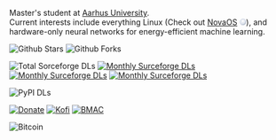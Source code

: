 Master's student at [Aarhus University](https://international.au.dk/).\
Current interests include everything Linux (Check out [NovaOS](https://github.com/NicklasVraa/NovaOS/tree/main) <img src="meta/logo.svg" width="12"/>), and hardware-only neural networks for energy-efficient machine learning.

![Github Stars](https://img.shields.io/badge/dynamic/json?color=2f81f7&label=Github%20Stars%20%26%20Forks&style=flat-square&query=%24.stars&url=https://api.github-star-counter.workers.dev/user/NicklasVraa) 
![Github Forks](https://img.shields.io/badge/dynamic/json?color=2f81f7&label=&style=flat-square&query=%24.forks&url=https://api.github-star-counter.workers.dev/user/NicklasVraa)

![Total Sorceforge DLs](https://img.shields.io/sourceforge/dt/novaos?style=flat-square&label=SourceForge%20DLs&color=2f81f7)
[![Monthly Surceforge DLs](https://img.shields.io/sourceforge/dm/novaos.svg?style=flat-square&label=&color=2f81f7)](https://sourceforge.net/projects/novaos/files/latest/download)
[![Monthly Surceforge DLs](https://img.shields.io/sourceforge/dw/novaos.svg?style=flat-square&label=&color=2f81f7)](https://sourceforge.net/projects/novaos/files/latest/download)
[![Monthly Surceforge DLs](https://img.shields.io/sourceforge/dd/novaos.svg?style=flat-square&label=&color=2f81f7)](https://sourceforge.net/projects/novaos/files/latest/download)

![PyPI DLs](https://img.shields.io/pypi/dm/color-manager-nv?style=flat-square&label=PyPI%20DLs&color=2f81f7)

[![Donate](https://img.shields.io/badge/Donate-PayPal-2f81f7.svg?&style=flat-square)](https://www.paypal.com/donate/?hosted_button_id=36S38CB4UD57J)
[![Kofi](https://img.shields.io/badge/Kofi-2f81f7?style=flat-square)](https://ko-fi.com/M4M7IZK0Y)
[![BMAC](https://img.shields.io/badge/Buymeacoffee-2f81f7?style=flat-square)](https://www.buymeacoffee.com/nicklasvraa)

![Bitcoin](https://img.shields.io/badge/Bitcoin-112ggRAZB6ipvV25v5ewnhdXSfyrYujfaF-2f81f7?style=flat-square)
